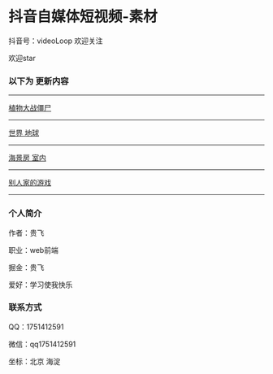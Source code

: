 # 抖音自媒体短视频-素材

抖音号：videoLoop  欢迎关注

欢迎star

### 以下为 更新内容
<hr>

[植物大战僵尸](https://evelope.github.io/TikTok-Media/h5-game-plantsVSzombies)<br>
<hr>

[世界 地球](https://evelope.github.io/TikTok-Media/fanScape)<br>
<hr>

[海景房 室内](https://evelope.github.io/TikTok-Media/showroom)<br>
<hr>

[别人家的游戏](https://evelope.github.io/TikTok-Media/heraclosgame)<br>
<hr>


### 个人简介

作者：贵飞

职业：web前端

掘金：贵飞

爱好：学习使我快乐

### 联系方式

QQ：1751412591

微信：qq1751412591

坐标：北京 海淀
